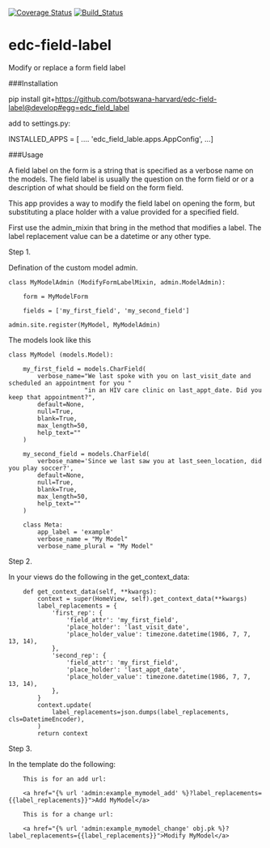 [![Coverage Status](https://coveralls.io/repos/github/Botswana-Havard-Edc-Repos/edc-field-label/badge.svg?branch=develop)](https://coveralls.io/github/Botswana-Havard-Edc-Repos/edc-field-label?branch=develop)
[![Build_Status](https://github.com/Botswana-Havard-Edc-Repos/edc-field-label/actions/workflows/django.yml/badge.svg)](https://github.com/Botswana-Havard-Edc-Repos/edc-field-label/actions/workflows/django.yml)
# edc-field-label
Modify or replace a form field label

###Installation


pip install git+https://github.com/botswana-harvard/edc-field-label@develop#egg=edc_field_label

add to settings.py:


INSTALLED_APPS = [
....
'edc_field_lable.apps.AppConfig',
...]

###Usage


A field label on the form is a string that is specified as a verbose name on the models. The field label is usually
the question on the form field or or a description of what should be field on the form field.

This app provides a way to modify the field label on opening the form, but substituting a place holder with a value
provided for a specified field.

First use the admin_mixin that bring in the method that modifies a label. The label replacement value can be a datetime or any other type.

Step 1.

Defination of the custom model admin.

	class MyModelAdmin (ModifyFormLabelMixin, admin.ModelAdmin):

        form = MyModelForm

    	fields = ['my_first_field', 'my_second_field']

	admin.site.register(MyModel, MyModelAdmin)

The models look like this

	class MyModel (models.Model):
	
	    my_first_field = models.CharField(
	        verbose_name="We last spoke with you on last_visit_date and scheduled an appointment for you "
	                     "in an HIV care clinic on last_appt_date. Did you keep that appointment?",
	        default=None,
	        null=True,
	        blank=True,
	        max_length=50,
	        help_text=""
	    )
	
	    my_second_field = models.CharField(
	        verbose_name='Since we last saw you at last_seen_location, did you play soccer?',
	        default=None,
	        null=True,
	        blank=True,
	        max_length=50,
	        help_text=""
	    )
	
	    class Meta:
	        app_label = 'example'
	        verbose_name = "My Model"
	        verbose_name_plural = "My Model"
 
Step 2.

 In your views do the following in the get_context_data:
 
 		def get_context_data(self, **kwargs):
	        context = super(HomeView, self).get_context_data(**kwargs)
	        label_replacements = {
	            'first_rep': {
	                'field_attr': 'my_first_field',
	                'place_holder': 'last_visit_date',
	                'place_holder_value': timezone.datetime(1986, 7, 7, 13, 14),
	            },
	            'second_rep': {
	                'field_attr': 'my_first_field',
	                'place_holder': 'last_appt_date',
	                'place_holder_value': timezone.datetime(1986, 7, 7, 13, 14),
	            },
	        }
	        context.update(
	            label_replacements=json.dumps(label_replacements, cls=DatetimeEncoder),
	        )
	        return context
Step 3.

 In the template do the following:
  	
  		This is for an add url:
  		
  		<a href="{% url 'admin:example_mymodel_add' %}?label_replacements={{label_replacements}}">Add MyModel</a>
  
  		This is for a change url:
  		
  		<a href="{% url 'admin:example_mymodel_change' obj.pk %}?label_replacements={{label_replacements}}">Modify MyModel</a>
  		
 
